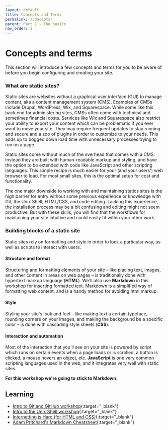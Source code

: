 ```yaml
---
layout: default
title: Concepts and Terms
permalink: /concepts/
parent: Part 1 - The basics
nav_order: 1
---
```

# Concepts and terms
This section will introduce a few concepts and terms for you to be aware of before you begin configuring and creating your site.

### What are static sites?
Static sites are websites without a graphical user interface (GUI) to manage content, aka a content management system (CMS). Examples of CMSs include Drupal, WordPress, Wix, and Squarespace. While some like this back end for administering sites, CMSs often come with technical and sometimes financial costs. Services like Wix and Squarespace also restrict your ability to export your content which can be problematic if you ever want to move your site. They may require frequent updates to stay running and secure and a zoo of plugins in order to customize to your needs. This adds up to bogged down load time with unnecessary processes trying to run on a page.

Static sites come without much of the overhead that comes with a CMS. Instead they are built with human-readable markup and styling, and have the option to be extended with code like JavaScript and other scripting languages. This simple recipe is much easier for your (and your users') web browser to load. For most small sites, this is the optimal setup for cost and functionality.

The one major downside to working with and maintaining statics sites is the high barrier for entry without some previous experience or knowledge with Git, the Unix Shell, HTML/CSS, and code editing. Lacking this experience, the installation process may be a bit confusing and editing might not seem productive. But with these skills, you will find that the workflows for maintaining your site intuitive and could easily fit within your other work.

### Building blocks of a static site
Static sites rely on formatting and style in order to look a particular way, as well as scripts to interact with users.

#### Structure and format
Structuring and formatting elements of your site – like placing text, images, and other content in areas on web pages – is traditionally done with hypertext markup language (**HTML**). We'll also use **Markdown** in this workshop for inserting formatted text. Markdown is a simplified way of formatting web content, and is a handy method for avoiding html markup.

#### Style
Styling your site's look and feel – like making text a certain typeface, rounding corners on your images, and making the background be a specific color – is done with cascading style sheets (**CSS**).    

#### Interaction and automation
Most of the interaction that you'll see on your site is powered by script which runs on certain events when a page loads or is scrolled, a button is clicked, a mouse hovers an object, etc. **JavaScript** is one very common scripting languages used in the web, and it integrates very well with static sites.     

**For this workshop we're going to stick to Markdown.**

## Learning
- [Intro to Git and GitHub workshop](https://jeremybuhler.github.io/rc-git/){:target="_blank"}
- [Intro to the Unix Shell workshop](https://ubc-library-rc.github.io/intro-shell/){:target="_blank"}
- [Internetting is Hard (for HTML and CSS)](https://internetingishard.com/){:target="_blank"}
- [Adam Pritchard's Markdown Cheatsheet](https://github.com/adam-p/markdown-here/wiki/Markdown-Cheatsheet){:target="_blank"}
